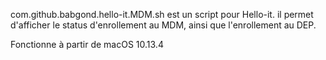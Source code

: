 com.github.babgond.hello-it.MDM.sh est un script pour Hello-it.
il permet d'afficher le status d'enrollement au MDM, ainsi que l'enrollement au DEP.

Fonctionne à partir de macOS 10.13.4
